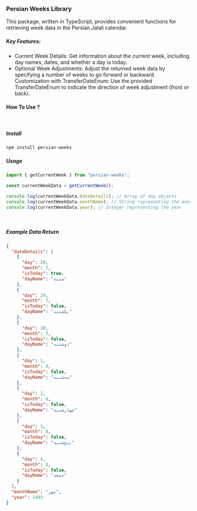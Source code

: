 ### Persian Weeks Library

This package, written in TypeScript, provides convenient functions for retrieving week data in the Persian Jalali calendar.

##### Key Features:

- Current Week Details: Get information about the current week, including day names, dates, and whether a day is today.
  <br>
- Optional Week Adjustments: Adjust the returned week data by specifying a number of weeks to go forward or backward.
  Customization with TransferDateEnum: Use the provided TransferDateEnum to indicate the direction of week adjustment (front or back).
  <br>

#### How To Use ?

<br>

##### Install

```bash
npm install persian-weeks
```

##### Usage

```ts
import { getCurrentWeek } from "persian-weeks";

const currentWeekData = getCurrentWeek();

console.log(currentWeekData.dateDetails); // Array of day objects
console.log(currentWeekData.monthName); // String representing the month name in Persian
console.log(currentWeekData.year); // Integer representing the year
```

<br>

##### Example Data Return

```json
{
  "dateDetails": [
    {
      "day": 28,
      "month": 7,
      "isToday": true,
      "dayName": "شنبه"
    },
    {
      "day": 29,
      "month": 7,
      "isToday": false,
      "dayName": "یکشنبه"
    },
    {
      "day": 30,
      "month": 7,
      "isToday": false,
      "dayName": "دوشنبه"
    },
    {
      "day": 1,
      "month": 8,
      "isToday": false,
      "dayName": "سه‌شنبه"
    },
    {
      "day": 2,
      "month": 8,
      "isToday": false,
      "dayName": "چهارشنبه"
    },
    {
      "day": 3,
      "month": 8,
      "isToday": false,
      "dayName": "پنج‌شنبه"
    },
    {
      "day": 4,
      "month": 8,
      "isToday": false,
      "dayName": "جمعه"
    }
  ],
  "monthName": "مهر",
  "year": 1403
}
```
